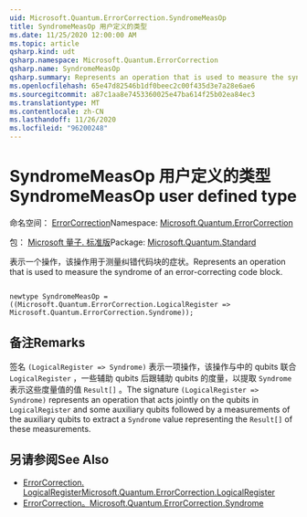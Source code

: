 ```yaml
---
uid: Microsoft.Quantum.ErrorCorrection.SyndromeMeasOp
title: SyndromeMeasOp 用户定义的类型
ms.date: 11/25/2020 12:00:00 AM
ms.topic: article
qsharp.kind: udt
qsharp.namespace: Microsoft.Quantum.ErrorCorrection
qsharp.name: SyndromeMeasOp
qsharp.summary: Represents an operation that is used to measure the syndrome of an error-correcting code block.
ms.openlocfilehash: 65e47d82546b1df0beec2c00f435d3e7a28e6ae6
ms.sourcegitcommit: a87c1aa8e7453360025e47ba614f25b02ea84ec3
ms.translationtype: MT
ms.contentlocale: zh-CN
ms.lasthandoff: 11/26/2020
ms.locfileid: "96200248"
---
```

# <a name="syndromemeasop-user-defined-type"></a><span data-ttu-id="4dff8-102">SyndromeMeasOp 用户定义的类型</span><span class="sxs-lookup"><span data-stu-id="4dff8-102">SyndromeMeasOp user defined type</span></span>

<span data-ttu-id="4dff8-103">命名空间： [ErrorCorrection](xref:Microsoft.Quantum.ErrorCorrection)</span><span class="sxs-lookup"><span data-stu-id="4dff8-103">Namespace: [Microsoft.Quantum.ErrorCorrection](xref:Microsoft.Quantum.ErrorCorrection)</span></span>

<span data-ttu-id="4dff8-104">包： [Microsoft 量子. 标准版](https://nuget.org/packages/Microsoft.Quantum.Standard)</span><span class="sxs-lookup"><span data-stu-id="4dff8-104">Package: [Microsoft.Quantum.Standard](https://nuget.org/packages/Microsoft.Quantum.Standard)</span></span>


<span data-ttu-id="4dff8-105">表示一个操作，该操作用于测量纠错代码块的症状。</span><span class="sxs-lookup"><span data-stu-id="4dff8-105">Represents an operation that is used to measure the syndrome of an error-correcting code block.</span></span>

```qsharp

newtype SyndromeMeasOp = ((Microsoft.Quantum.ErrorCorrection.LogicalRegister => Microsoft.Quantum.ErrorCorrection.Syndrome));
```



## <a name="remarks"></a><span data-ttu-id="4dff8-106">备注</span><span class="sxs-lookup"><span data-stu-id="4dff8-106">Remarks</span></span>

<span data-ttu-id="4dff8-107">签名 `(LogicalRegister => Syndrome)` 表示一项操作，该操作与中的 qubits 联合 `LogicalRegister` ，一些辅助 qubits 后跟辅助 qubits 的度量，以提取 `Syndrome` 表示这些度量值的值 `Result[]` 。</span><span class="sxs-lookup"><span data-stu-id="4dff8-107">The signature `(LogicalRegister => Syndrome)` represents an operation that acts jointly on the qubits in `LogicalRegister` and some auxiliary qubits followed by a measurements of the auxiliary qubits to extract a `Syndrome` value representing the `Result[]` of these measurements.</span></span>

## <a name="see-also"></a><span data-ttu-id="4dff8-108">另请参阅</span><span class="sxs-lookup"><span data-stu-id="4dff8-108">See Also</span></span>

- [<span data-ttu-id="4dff8-109">ErrorCorrection. LogicalRegister</span><span class="sxs-lookup"><span data-stu-id="4dff8-109">Microsoft.Quantum.ErrorCorrection.LogicalRegister</span></span>](xref:Microsoft.Quantum.ErrorCorrection.LogicalRegister)
- [<span data-ttu-id="4dff8-110">ErrorCorrection。</span><span class="sxs-lookup"><span data-stu-id="4dff8-110">Microsoft.Quantum.ErrorCorrection.Syndrome</span></span>](xref:Microsoft.Quantum.ErrorCorrection.Syndrome)